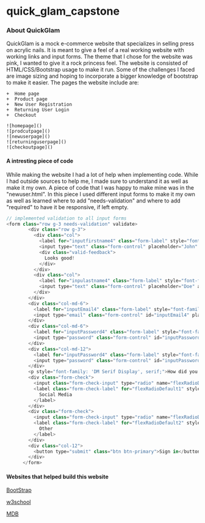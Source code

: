 # quick_glam_capstone
<!-- describe project -->
<!-- describe/show intresting piece of html/css -->
<!-- pictures of each webpage -->
### About QuickGlam

QuickGlam is a mock e-commerce website that specializes in selling press on acrylic nails. It is meant to give a feel of a real working website with working links and input forms. The theme that I chose for the website was pink, I wanted to give it a rock princess feel. The website is consisted of HTML/CSS/Bootstrap usage to make it run. Some of the challenges I faced are image sizing and hoping to incorporate a bigger knowledge of bootstrap to make it easier. The pages the website include are: 

    +  Home page
    +  Product page
    +  New User Registration
    +  Returning User Login
    +  Checkout

    ![homepage]()
    ![prodcutpage]()
    ![newuserpage]()
    ![returninguserpage]()
    ![checkoutpage]()

 #### A intresting piece of code
While making the website I had a lot of help when implementing code. While I had outside sources to help me, I made sure to understand it as well as make it my own. A piece of code that I was happy to make mine was in the "newuser.html". In this piece I used different input forms to make it my own as well as learned where to add "needs-validation" and where to add "required" to have it be responsive, if left empty. 
```javascript
// implemented validation to all input forms
<form class="row g-3 needs-validation" validate> 
        <div class="row g-3">
          <div class="col">
            <label for="inputfirstname4" class="form-label" style="font-family: 'DM Serif Display', serif;">First Name</label>
            <input type="text" class="form-control" placeholder="John" aria-label="First name" required>
            <div class="valid-feedback">
              Looks good!
            </div>
          </div>
          <div class="col">
            <label for="inpulastname4" class="form-label" style="font-family: 'DM Serif Display', serif;">Last Name</label>
            <input type="text" class="form-control" placeholder="Doe" aria-label="Last name" required>
          </div>
        </div>
        <div class="col-md-6">
          <label for="inputEmail4" class="form-label" style="font-family: 'DM Serif Display', serif;">Email</label>
          <input type="email" class="form-control" id="inputEmail4" placeholder="johndoe@email.com" aria-label="Email" required>
        </div>
        <div class="col-md-6">
          <label for="inputPassword4" class="form-label" style="font-family: 'DM Serif Display', serif;">Password</label>
          <input type="password" class="form-control" id="inputPassword4" required>
        </div>
        <div class="col-md-12">
          <label for="inputPassword4" class="form-label" style="font-family: 'DM Serif Display', serif;">Confirm password</label>
          <input type="password" class="form-control" id="inputPassword4" required>
        </div>
        <p style="font-family: 'DM Serif Display', serif;">How did you hear about us?</p>
        <div class="form-check">
          <input class="form-check-input" type="radio" name="flexRadioDefault" id="flexRadioDefault1">
          <label class="form-check-label" for="flexRadioDefault1" style="font-family: 'DM Serif Display', serif;">
            Social Media
          </label>
        </div>
        <div class="form-check">
          <input class="form-check-input" type="radio" name="flexRadioDefault" id="flexRadioDefault2" checked>
          <label class="form-check-label" for="flexRadioDefault2" style="font-family: 'DM Serif Display', serif;">
            Other
          </label>
        </div>
        <div class="col-12">
          <button type="submit" class="btn btn-primary">Sign in</button>
        </div>
      </form>
```

#### Websites that helped build this website
[BootStrap](https://getbootstrap.com/)

[w3school](https://www.w3schools.com/bootstrap5/index.php)

[MDB](https://mdbootstrap.com/)